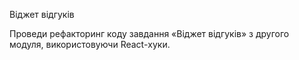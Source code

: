 Віджет відгуків

Проведи рефакторинг коду завдання «Віджет відгуків» з другого модуля,
використовуючи React-хуки.
